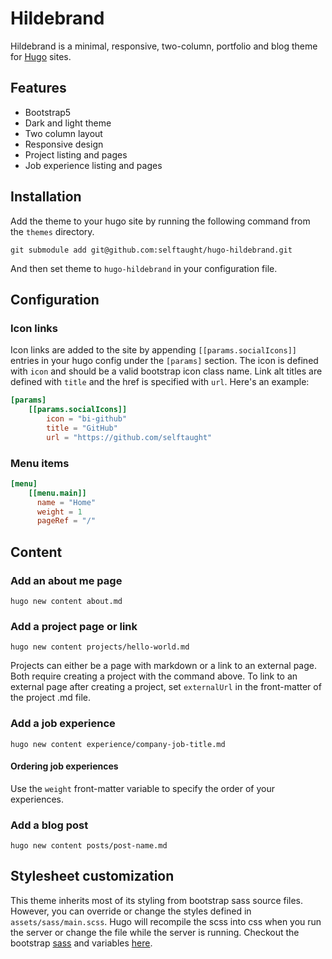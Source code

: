 # Hildebrand

Hildebrand is a minimal, responsive, two-column, portfolio and blog theme for [Hugo](https://gohugo.io/) sites.

## Features

- Bootstrap5
- Dark and light theme
- Two column layout
- Responsive design
- Project listing and pages
- Job experience listing and pages

## Installation

Add the theme to your hugo site by running the following command from the `themes` directory.

`git submodule add git@github.com:selftaught/hugo-hildebrand.git`

And then set theme to `hugo-hildebrand` in your configuration file.

## Configuration

### Icon links

Icon links are added to the site by appending `[[params.socialIcons]]` entries in your hugo config under the `[params]` section. The icon is defined with `icon` and should be a valid bootstrap icon class name. Link alt titles are defined with `title` and the href is specified with `url`. Here's an example:

```toml
[params]
    [[params.socialIcons]]
        icon = "bi-github"
        title = "GitHub"
        url = "https://github.com/selftaught"
```

### Menu items

```toml
[menu]
    [[menu.main]]
      name = "Home"
      weight = 1
      pageRef = "/"
```


## Content

### Add an about me page

`hugo new content about.md`

### Add a project page or link

`hugo new content projects/hello-world.md`

Projects can either be a page with markdown or a link to an external page. Both require creating a project with the command above. To link to an external page after creating a project, set `externalUrl` in the front-matter of the project .md file.

### Add a job experience

`hugo new content experience/company-job-title.md`

#### Ordering job experiences

Use the `weight` front-matter variable to specify the order of your experiences.

### Add a blog post

`hugo new content posts/post-name.md`

## Stylesheet customization

This theme inherits most of its styling from bootstrap sass source files. However, you can override or change the styles defined in `assets/sass/main.scss`. Hugo will recompile the scss into css when you run the server or change the file while the server is running. Checkout the bootstrap [sass](https://getbootstrap.com/docs/5.3/customize/sass/) and variables [here](https://getbootstrap.com/docs/5.3/utilities/colors/).
